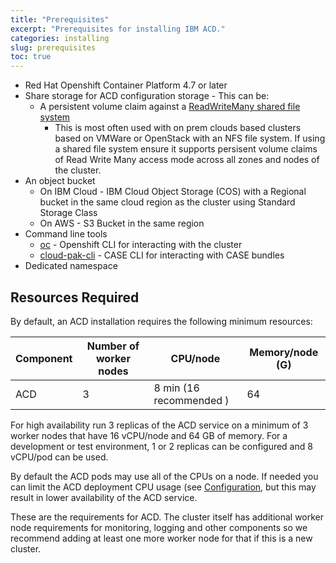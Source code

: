 ```yaml
---
title: "Prerequisites"
excerpt: "Prerequisites for installing IBM ACD."
categories: installing
slug: prerequisites
toc: true
---
```


- Red Hat Openshift Container Platform 4.7 or later
- Share storage for ACD configuration storage - This can be:
  - A persistent volume claim against a [ReadWriteMany shared file system](https://docs.openshift.com/container-platform/4.6/storage/understanding-persistent-storage.html#pv-access-modes_understanding-persistent-storage)
    - This is most often used with on prem clouds based clusters based on VMWare or OpenStack with an NFS file system. If using a shared file system ensure it supports
    persisent volume claims of Read Write Many access mode across all zones and nodes of the cluster.
- An object bucket
  - On IBM Cloud - IBM Cloud Object Storage (COS) with a Regional bucket in the same cloud region as the cluster using Standard Storage Class
  - On AWS - S3 Bucket in the same region
- Command line tools
  - [oc](https://docs.openshift.com/container-platform) - Openshift CLI for interacting with the cluster
  - [cloud-pak-cli](https://github.com/IBM/cloud-pak-cli) - CASE CLI for interacting with CASE bundles
- Dedicated namespace

## Resources Required

By default, an ACD installation requires the following minimum resources:

| Component               | Number of worker nodes | CPU/node | Memory/node (G)  |
| ----------------------- | ---------------------- | -------- | ---------------- |
| ACD                     | 3                      | 8 min (16 recommended )       | 64              |

For high availability run 3 replicas of the ACD service on a minimum of 3 worker nodes that have 16 vCPU/node and 64 GB of memory. For a development or test environment, 1 or 2 replicas can be configured and 8 vCPU/pod can be used.  

By default the ACD pods may use all of the CPUs on a node. If needed you can limit the ACD deployment CPU usage (see [Configuration](../../management/configuring), but this may result in lower availability of the ACD service.

These are the requirements for ACD. The cluster itself has additional worker node requirements for monitoring,
logging and other components so we recommend adding at least one more worker node for that if this is a new cluster.
